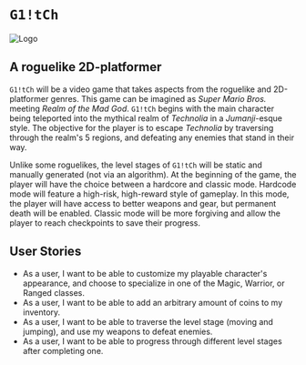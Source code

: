 # `G1!tCh`
![Logo](https://media.github.students.cs.ubc.ca/user/18340/files/1d058e26-90df-42bc-bf9e-25916f108242)

## A roguelike 2D-platformer

`G1!tCh` will be a video game that takes aspects from the roguelike and 2D-platformer genres.
This game can be imagined as _Super Mario Bros._ meeting _Realm of the Mad God_.
`G1!tCh` begins with the main character being teleported into the mythical realm of  *Technolia* in
a *Jumanji*-esque style. The objective for the player is to escape *Technolia* by traversing
through the realm's 5 regions, and defeating any enemies that stand in their way.

Unlike some roguelikes, the level stages of `G1!tCh` will be static and manually generated (not via an algorithm).
At the beginning of the game, the player will have the choice between a hardcore and classic mode.
Hardcode mode will feature a high-risk, high-reward style of gameplay. In this mode, the player will have access to
better weapons and gear, but permanent death will be enabled. Classic mode will be more forgiving and allow the player
to reach checkpoints to save their progress.

## User Stories
- As a user, I want to be able to customize my playable character's appearance,
  and choose to specialize in one of the Magic, Warrior, or Ranged classes.
- As a user, I want to be able to add an arbitrary amount of coins to my inventory.
- As a user, I want to be able to traverse the level stage (moving and jumping), and use my weapons to defeat enemies.
- As a user, I want to be able to progress through different level stages after completing one.
 
